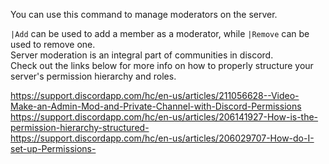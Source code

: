 You can use this command to manage moderators on the server.

`|Add` can be used to add a member as a moderator, while `|Remove` can be used to remove one.<br>
Server moderation is an integral part of communities in discord.<br>
Check out the links below for more info on how to properly structure your server's permission hierarchy and roles.

https://support.discordapp.com/hc/en-us/articles/211056628--Video-Make-an-Admin-Mod-and-Private-Channel-with-Discord-Permissions<br>
https://support.discordapp.com/hc/en-us/articles/206141927-How-is-the-permission-hierarchy-structured-<br>
https://support.discordapp.com/hc/en-us/articles/206029707-How-do-I-set-up-Permissions-<br>